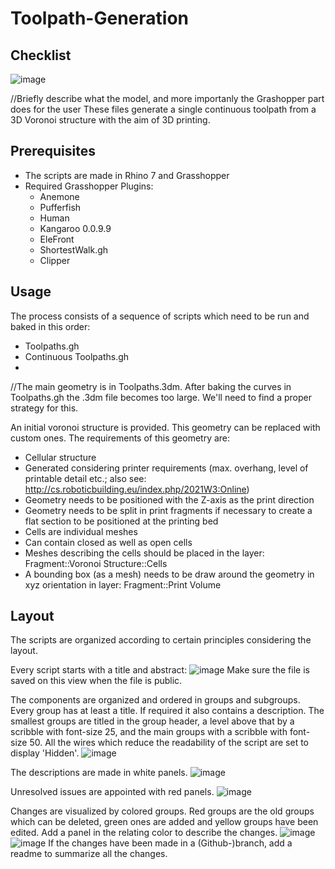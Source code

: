 # Toolpath-Generation
## Checklist
![image](https://user-images.githubusercontent.com/79973649/110300592-54208880-7ff7-11eb-9b82-80e1ff1f0fbc.png)


//Briefly describe what the model, and more importanly the Grashopper part does for the user
These files generate a single continuous toolpath from a 3D Voronoi structure with the aim of 3D printing.

## Prerequisites
- The scripts are made in Rhino 7 and Grasshopper
- Required Grasshopper Plugins:
  - Anemone
  - Pufferfish
  - Human
  - Kangaroo 0.0.9.9
  - EleFront
  - ShortestWalk.gh
  - Clipper

## Usage
The process consists of a sequence of scripts which need to be run and baked in this order:
- Toolpaths.gh
- Continuous Toolpaths.gh
- 
//The main geometry is in Toolpaths.3dm. After baking the curves in Toolpaths.gh the .3dm file becomes too large. We'll need to find a proper strategy for this.


An initial voronoi structure is provided. This geometry can be replaced with custom ones. The requirements of this geometry are:
- Cellular structure
- Generated considering printer requirements (max. overhang, level of printable detail etc.; also see: http://cs.roboticbuilding.eu/index.php/2021W3:Online)
- Geometry needs to be positioned with the Z-axis as the print direction
- Geometry needs to be split in print fragments if necessary to create a flat section to be positioned at the printing bed
- Cells are individual meshes
- Can contain closed as well as open cells
- Meshes describing the cells should be placed in the layer: Fragment::Voronoi Structure::Cells
- A bounding box (as a mesh) needs to be draw around the geometry in xyz orientation in layer: Fragment::Print Volume



## Layout
The scripts are organized according to certain principles considering the layout. 

Every script starts with a title and abstract:
![image](https://user-images.githubusercontent.com/79973649/110442889-9a3f2000-80bb-11eb-8a9f-126067af3967.png)
Make sure the file is saved on this view when the file is public.

The components are organized and ordered in groups and subgroups. Every group has at least a title. If required it also contains a description. The smallest groups are titled in the group header, a level above that by a scribble with font-size 25, and the main groups with a scribble with font-size 50. All the wires which reduce the readability of the script are set to display 'Hidden'.
![image](https://user-images.githubusercontent.com/79973649/110443530-4f71d800-80bc-11eb-814d-444d47377813.png)

The descriptions are made in white panels.
![image](https://user-images.githubusercontent.com/79973649/110443719-8516c100-80bc-11eb-8f4e-a6d0db2a8e33.png)

Unresolved issues are appointed with red panels.
![image](https://user-images.githubusercontent.com/79973649/110444078-e8a0ee80-80bc-11eb-8e5d-b0ee60f26790.png)

Changes are visualized by colored groups. Red groups are the old groups which can be deleted, green ones are added and yellow groups have been edited. Add a panel in the relating color to describe the changes.
![image](https://user-images.githubusercontent.com/79973649/110445019-fc008980-80bd-11eb-8929-65c0a9571418.png)
![image](https://user-images.githubusercontent.com/79973649/110445135-1c304880-80be-11eb-9902-e7f920dd7066.png)
If the changes have been made in a (Github-)branch, add a readme to summarize all the changes.
